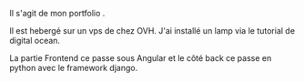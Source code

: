 Il s'agit de mon portfolio .

Il est hebergé sur un vps de chez OVH.
J'ai installé un lamp via le tutorial de digital ocean.

La partie Frontend ce passe sous Angular et le côté back ce passe en python avec le framework django.


